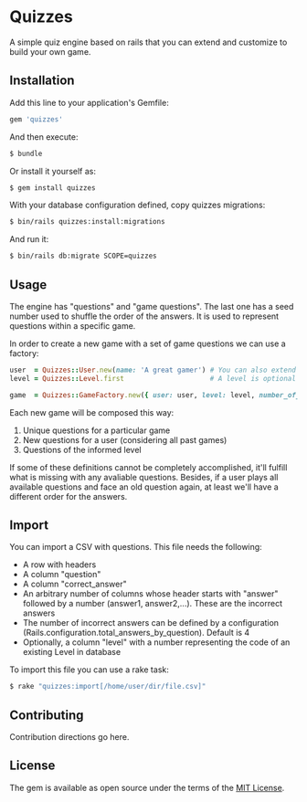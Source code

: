 # Quizzes
A simple quiz engine based on rails that you can extend and customize to build your own game.

## Installation
Add this line to your application's Gemfile:

```ruby
gem 'quizzes'
```

And then execute:
```bash
$ bundle
```

Or install it yourself as:
```bash
$ gem install quizzes
```

With your database configuration defined, copy quizzes migrations:
```bash
$ bin/rails quizzes:install:migrations
```

And run it:
```bash
$ bin/rails db:migrate SCOPE=quizzes
```

## Usage
The engine has "questions" and "game questions". The last one has a seed number used to shuffle the order of the answers. It is used to represent questions within a specific game.

In order to create a new game with a set of game questions we can use a factory:
```ruby
user  = Quizzes::User.new(name: 'A great gamer') # You can also extend this class and use your own
level = Quizzes::Level.first                     # A level is optional to create a game

game  = Quizzes::GameFactory.new({ user: user, level: level, number_of_questions: 20 }).generate
```
Each new game will be composed this way:

1. Unique questions for a particular game
2. New questions for a user (considering all past games)
3. Questions of the informed level

If some of these definitions cannot be completely accomplished, it'll fulfill what is missing with any avaliable questions. Besides, if a user plays all available questions and face an old question again, at least we'll have a different order for the answers.

## Import
You can import a CSV with questions. This file needs the following:

- A row with headers
- A column "question"
- A column "correct_answer"
- An arbitrary number of columns whose header starts with "answer" followed by a number (answer1, answer2,...). These are the incorrect answers
- The number of incorrect answers can be defined by a configuration (Rails.configuration.total_answers_by_question). Default is 4
- Optionally, a column "level" with a number representing the code of an existing Level in database

To import this file you can use a rake task:
```bash
$ rake "quizzes:import[/home/user/dir/file.csv]"
```

## Contributing
Contribution directions go here.

## License
The gem is available as open source under the terms of the [MIT License](http://opensource.org/licenses/MIT).
